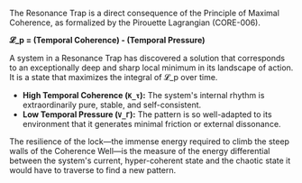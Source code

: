 The Resonance Trap is a direct consequence of the Principle of Maximal Coherence, as formalized by the Pirouette Lagrangian (CORE-006).

**𝓛_p = (Temporal Coherence) - (Temporal Pressure)**

A system in a Resonance Trap has discovered a solution that corresponds to an exceptionally deep and sharp local minimum in its landscape of action. It is a state that maximizes the integral of 𝓛_p over time.

-   **High Temporal Coherence (`K_τ`):** The system's internal rhythm is extraordinarily pure, stable, and self-consistent.
-   **Low Temporal Pressure (`V_Γ`):** The pattern is so well-adapted to its environment that it generates minimal friction or external dissonance.

The resilience of the lock—the immense energy required to climb the steep walls of the Coherence Well—is the measure of the energy differential between the system's current, hyper-coherent state and the chaotic state it would have to traverse to find a new pattern.